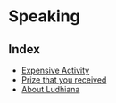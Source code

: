 # Speaking
## Index

- [Expensive Activity](S/ExpensiveActivity.md)
- [Prize that you received](S/Prize.md)
- [About Ludhiana](S/AboutLudhiana.md)
